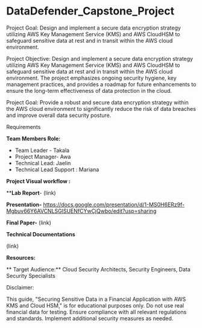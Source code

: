 # DataDefender_Capstone_Project
Project Goal:
 Design and implement a secure data encryption strategy utilizing AWS Key Management Service (KMS) and AWS CloudHSM to safeguard sensitive data at rest and in transit within the AWS cloud environment. 







 Project Objective: Design and implement a secure data encryption strategy utilizing AWS Key Management Service (KMS) and AWS CloudHSM to safeguard sensitive data at rest and in transit within the AWS cloud environment. The project emphasizes ongoing security hygiene, key management practices, and provides a roadmap for future enhancements to ensure the long-term effectiveness of data protection in the cloud. 







 
Project Goal: Provide a robust and secure data encryption strategy within the AWS cloud environment to significantly reduce the risk of data breaches and improve overall data security posture. 





Requirements

**Team Members Role:**

- Team Leader - Takala
- Project Manager- Awa 
- Technical Lead: Jaelin
- Technical Lead Support : Mariana 


**Project Visual workflow :**









****Lab Report**- (link)

**Presentation-**   https://docs.google.com/presentation/d/1-MS0H6ERz9f-Mgbuv66Y6AVCNLSGlSUENfCYwCjQwbo/edit?usp=sharing





**Final Paper-** (link)


**Technical Documentations**

(link)















**Resources:**















**
Target Audience:** Cloud Security Architects, Security Engineers, Data Security Specialists











Disclaimer:

This guide, "Securing Sensitive Data in a Financial Application with AWS KMS and Cloud HSM," is for educational purposes only. Do not use real financial data for testing. Ensure compliance with all relevant regulations and standards. Implement additional security measures as needed.







